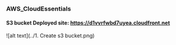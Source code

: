 ### AWS_CloudEssentials

#### S3 bucket Deployed site: https://d1vvrfwbd7uyea.cloudfront.net

![alt text](../1. Create s3 bucket.png)
